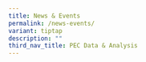 ```yaml
---
title: News & Events
permalink: /news-events/
variant: tiptap
description: ""
third_nav_title: PEC Data & Analysis
---
```

<p></p>